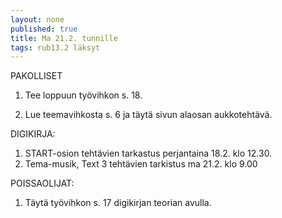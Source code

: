 ```yaml
---
layout: none
published: true
title: Ma 21.2. tunnille
tags: rub13.2 läksyt
---
```

PAKOLLISET

1. Tee loppuun työvihkon s. 18.

2. Lue teemavihkosta s. 6 ja täytä sivun alaosan aukkotehtävä.

DIGIKIRJA:

1. START-osion tehtävien tarkastus perjantaina 18.2. klo 12.30.
2. Tema-musik, Text 3 tehtävien tarkistus ma 21.2. klo 9.00


POISSAOLIJAT:

1. Täytä työvihkon s. 17 digikirjan teorian avulla.
